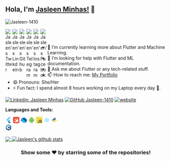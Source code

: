 ## Hola, I'm [Jasleen Minhas!](https://jasleen-1410.github.io/my-portfolio-website/) 👋

<p align="left"> <img src="https://komarev.com/ghpvc/?username=Jasleen-1410&label=Views&color=blue&style=plastic" alt="Jasleen-1410" /> </p>

<a href="https://twitter.com/JasleenMinhas8">
  <img align="left" alt="Jasleen's Twitter" width="22px" src="https://cdn.jsdelivr.net/npm/simple-icons@v3/icons/twitter.svg" />
</a>
<a href="https://www.linkedin.com/in/jasleen-minhas-ba78431b4/">
  <img align="left" alt="Jasleen's Linkdein" width="22px" src="https://cdn.jsdelivr.net/npm/simple-icons@v3/icons/linkedin.svg" />
</a>
<a href="https://github.com/Jasleen-1410">
  <img align="left" alt="Jasleen's Github" width="22px" src="https://cdn.jsdelivr.net/npm/simple-icons@v3/icons/github.svg" />
</a>
<a href="https://t.me/Jasleen_1410">
  <img align="left" alt="Jasleen's Telegram" width="22px" src="https://cdn.jsdelivr.net/npm/simple-icons@v3/icons/telegram.svg" />
</a>
<a href="https://www.instagram.com/jasleen_1410/">
  <img align="left" alt="Jasleen's Instagram" width="22px" src="https://cdn.jsdelivr.net/npm/simple-icons@v3/icons/instagram.svg" />
</a>
<a href="https://www.facebook.com/profile.php?id=100068695181071">
  <img align="left" alt="Jasleen's Facebook" width="22px" src="https://cdn.jsdelivr.net/npm/simple-icons@v3/icons/facebook.svg" />
</a>

<br/>
<br/>

- 🌱 I’m currently learning more about Flutter and Machine Learning.
- 🤔 I’m looking for help with Flutter and ML documentation.
- 💬 Ask me about Flutter or any tech-related stuff.
- 📫 How to reach me: [My Portfolio](https://jasleen-1410.github.io/my-portfolio-website/) 
- 😄 Pronouns: She/Her
- ⚡ Fun fact: I spend almost 8 hours working on my Laptop every day 🐣.

<!-- - 🔭 I’m currently working on [Frontier](https://frontier.xyz/). -->
<!-- - 👯 I’m looking to collaborate on [Youtube](https://youtube.com/mtechviral). -->

<!-- [![Twitter: imthepk](https://img.shields.io/twitter/follow/imthepk?style=social)](https://twitter.com/imthepk) -->
[![Linkedin: Jasleen Minhas](https://img.shields.io/badge/JasleenMinhas-blue?style=flat-square&logo=Linkedin&logoColor=white&link=https://www.linkedin.com/in/jasleen-minhas-ba78431b4/)](https://www.linkedin.com/in/jasleen-minhas-ba78431b4/)
[![GitHub Jasleen-1410](https://img.shields.io/github/followers/Jasleen-1410?label=follow&style=social)](https://github.com/Jasleen-1410)
[![website](https://img.shields.io/badge/PortfolioWebsite-303030?style=flat-square&logo=google-chrome)](https://jasleen-1410.github.io/my-portfolio-website/)


**Languages and Tools:**  

<code><img height="20" src="https://raw.githubusercontent.com/github/explore/80688e429a7d4ef2fca1e82350fe8e3517d3494d/topics/flutter/flutter.png"></code>
<code><img height="20" src="https://raw.githubusercontent.com/github/explore/80688e429a7d4ef2fca1e82350fe8e3517d3494d/topics/swift/swift.png"></code>
<code><img height="20" src="https://raw.githubusercontent.com/github/explore/80688e429a7d4ef2fca1e82350fe8e3517d3494d/topics/dart/dart.png"></code>
<code><img height="20" src="https://raw.githubusercontent.com/github/explore/80688e429a7d4ef2fca1e82350fe8e3517d3494d/topics/android/android.png"></code>
<code><img height="20" src="https://raw.githubusercontent.com/github/explore/80688e429a7d4ef2fca1e82350fe8e3517d3494d/topics/javascript/javascript.png"></code>
<code><img height="20" src="https://raw.githubusercontent.com/github/explore/80688e429a7d4ef2fca1e82350fe8e3517d3494d/topics/react/react.png"></code>
<code><img height="20" src="https://raw.githubusercontent.com/github/explore/80688e429a7d4ef2fca1e82350fe8e3517d3494d/topics/python/python.png"></code>    
<code><img height="20" src="https://raw.githubusercontent.com/github/explore/80688e429a7d4ef2fca1e82350fe8e3517d3494d/topics/cpp/cpp.png"></code>    

<a href="https://github.com/Jasleen-1410">
  <img align="center" src="https://github-readme-stats.vercel.app/api/top-langs/?username=Jasleen-1410&theme=light&hide_langs_below=1" />
</a>
<a href="https://github.com/Jasleen-1410">
 <img align="center" src="https://github-readme-stats.vercel.app/api?username=Jasleen-1410&show_icons=true&theme=light&line_height=27" alt="Jasleen's github stats"/>
</a>


<!-- <a href="https://github.com/iampawan/FlutterExampleApps">
  <img align="center" src="https://github-readme-stats.vercel.app/api/pin/?username=iampawan&repo=FlutterExampleApps&theme=light" />

</a>
<a href="https://github.com/iampawan/VelocityX">
 <img align="center" src="https://github-readme-stats.vercel.app/api/pin/?username=iampawan&repo=VelocityX&theme=light" />
</a> -->

<div align="center">

### Show some ❤️ by starring some of the repositories!

</div>

